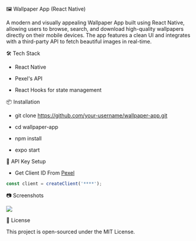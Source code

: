 🖼️ Wallpaper App (React Native)


A modern and visually appealing Wallpaper App built using React Native, allowing users to browse, search, and download high-quality wallpapers directly on their mobile devices. The app features a clean UI and integrates with a third-party API to fetch beautiful images in real-time.


🛠️ Tech Stack


* React Native

* Pexel's API

* React Hooks for state management
  

📦 Installation


* git clone https://github.com/your-username/wallpaper-app.git

* cd wallpaper-app

* npm install

* expo start

  
🔑 API Key Setup


* Get Client ID From [Pexel](https://www.pexels.com/api/documentation/?language=javascript)

```javascript
const client = createClient('****');
```


📷 Screenshots


<img src="(https://cdn.dribbble.com/userupload/30019307/file/original-257fbde963a9ede0f9c3cab303a4b80c.png?format=webp&resize=640x480&vertical=center)">



📄 License


This project is open-sourced under the MIT License.
